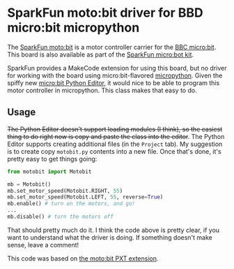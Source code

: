 # SparkFun moto:bit driver for BBD micro:bit micropython

The [SparkFun moto:bit](https://www.sparkfun.com/products/15713) is a motor controller carrier for the [BBC micro:bit](https://microbit.org). This board is also available as part of the [SparkFun micro:bot kit](https://www.sparkfun.com/products/16275).

SparkFun provides a MakeCode extension for using this board, but no driver for working with the board using micro:bit-flavored [micropython](https://microbit.org/get-started/user-guide/python-editor/). Given the spiffy new [micro:bit Python Editor](https://python.microbit.org/v/3), it would nice to be able to program this motor controller in micropython. This class makes that easy to do.

## Usage

~~The Python Editor doesn't support loading modules (I think), so the easiest thing to do right now is copy and paste the class into the editor~~. The Python Editor supports creating additional files (in the `Project` tab). My suggestion is to create copy `motobit.py` contents into a new file. Once that's done, it's pretty easy to get things going:

```python
from motobit import Motobit

mb = Motobit()
mb.set_motor_speed(Motobit.RIGHT, 55)
mb.set_motor_speed(Motobit.LEFT, 55, reverse=True)
mb.enable() # turn on the motors, and go!
...
mb.disable() # turn the motors off
```

That should pretty much do it. I think the code above is pretty clear, if you want to understand what the driver is doing. If something doesn't make sense, leave a comment!

This code was based on [the moto:bit PXT extension](https://github.com/sparkfun/pxt-moto-bit).
